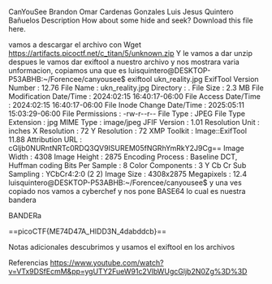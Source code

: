 CanYouSee
Brandon Omar Cardenas Gonzales
Luis Jesus Quintero Bañuelos
Description
How about some hide and seek?
Download this file here.

vamos a descargar el archivo con Wget https://artifacts.picoctf.net/c_titan/5/unknown.zip
Y le vamos a dar unzip 
despues le vamos dar exiftool a nuestro archivo y nos mostrara varia unformacion, copiamos una que es
luisquintero@DESKTOP-P53ABHB:~/Forencee/canyousee$ exiftool ukn_reality.jpg
ExifTool Version Number         : 12.76
File Name                       : ukn_reality.jpg
Directory                       : .
File Size                       : 2.3 MB
File Modification Date/Time     : 2024:02:15 16:40:17-06:00
File Access Date/Time           : 2024:02:15 16:40:17-06:00
File Inode Change Date/Time     : 2025:05:11 15:03:29-06:00
File Permissions                : -rw-r--r--
File Type                       : JPEG
File Type Extension             : jpg
MIME Type                       : image/jpeg
JFIF Version                    : 1.01
Resolution Unit                 : inches
X Resolution                    : 72
Y Resolution                    : 72
XMP Toolkit                     : Image::ExifTool 11.88
Attribution URL                 : cGljb0NURntNRTc0RDQ3QV9ISUREM05fNGRhYmRkY2J9Cg==
Image Width                     : 4308
Image Height                    : 2875
Encoding Process                : Baseline DCT, Huffman coding
Bits Per Sample                 : 8
Color Components                : 3
Y Cb Cr Sub Sampling            : YCbCr4:2:0 (2 2)
Image Size                      : 4308x2875
Megapixels                      : 12.4
luisquintero@DESKTOP-P53ABHB:~/Forencee/canyousee$
y una ves copiado nos vamos a cyberchef y nos pone BASE64 lo cual es nuestra bandera

BANDERa

==picoCTF{ME74D47A_HIDD3N_4dabddcb}==


Notas adicionales
descubrimos y usamos el exiftool en los archivos

Referencias
https://www.youtube.com/watch?v=VTx9DSfEcmM&pp=ygUTY2FueW91c2VlbWUgcGljb2N0Zg%3D%3D